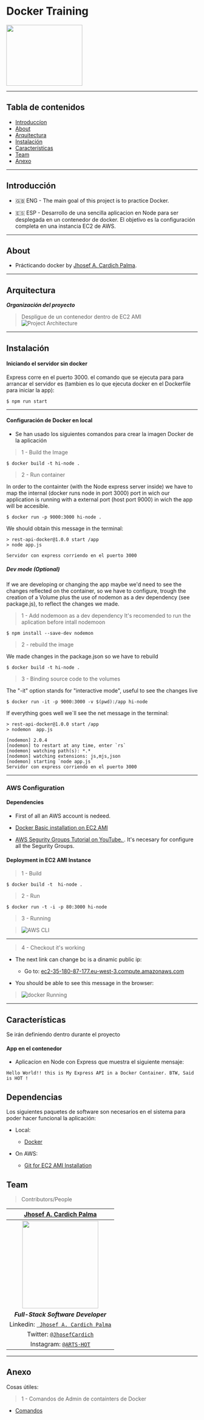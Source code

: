
# Docker Training
<img src="documentation/logo-docker.jpeg" width="200" height="160"/>

---

##  Tabla de contenidos


- [Introduccíon](#Introducción)
- [About](#About )
- [Arquitectura](#Arquitectura)
- [Instalación](#instalación)
- [Características](#Características)
- [Team](#team)
- [Anexo](#Anexo)




---

 
## Introducción

-  🇬🇧 ENG - The main goal of this project is to practice Docker. 
              
  - 🇪🇸 ESP - Desarrollo de una sencilla aplicacion en Node para ser desplegada en un contenedor de docker. El objetivo es la configuración completa en una instancia EC2 de AWS.
 
---
 ## About

  -  Prácticando docker by [Jhosef A. Cardich Palma](https://www.linkedin.com/in/jhosef-anderson-cardich-palma-74765788/). 
     
 
 ---
## Arquitectura



 ***Organización del proyecto***
> Despligue de un contenedor dentro de EC2 AMI 
![Project Architecture](documentation/archi.png)

---
## Instalación

 #### Iniciando el servidor sin docker 

Express corre en el puerto 3000.
el comando que se ejecuta para para arrancar el servidor es (tambien es lo que ejecuta docker en el Dockerfile para iniciar la app):
```
$ npm run start 
```
---

 #### Configuración de Docker en local
-  Se han usado los siguientes comandos para crear la imagen Docker de la aplicación

> 1 - Build the Image
````
$ docker build -t hi-node .
````

> 2 - Run container 

In order to the containter (with the Node express server inside) we have to map the internal (docker runs node in port 3000) port in wich our application is running  with a external port (host port 9000) in wich the app will be accesible.

````
$ docker run -p 9000:3000 hi-node .
````
We should obtain this message in the terminal: 
````
> rest-api-docker@1.0.0 start /app
> node app.js

Servidor con express corriendo en el puerto 3000
````

##### Dev mode (Optional)
If we are developing or changing the app maybe we'd need to see the changes reflected on the container, so we have to configure, trough  the 
creation of a Volume plus the use of nodemon as 
a dev dependency (see package.js), to reflect the changes we made.
> 1 - Add nodemoon as a dev dependency
It's recomended to run the aplication before intall nodemoon
```
$ npm install --save-dev nodemon
```
> 2 - rebuild the image

We made changes in the package.json so we have to rebuild 
```
$ docker build -t hi-node .
```
> 3 - Binding source code to the volumes

The "-it" option stands for "interactive mode", useful to see the changes live
```
$ docker run -it -p 9000:3000 -v $(pwd):/app hi-node
```
If everything goes well we`ll see the net message in the terminal:
```
> rest-api-docker@1.0.0 start /app
> nodemon  app.js

[nodemon] 2.0.4
[nodemon] to restart at any time, enter `rs`
[nodemon] watching path(s): *.*
[nodemon] watching extensions: js,mjs,json
[nodemon] starting `node app.js`
Servidor con express corriendo en el puerto 3000

```
---
### AWS Configuration

#### Dependencies

- First of all an AWS account is nedeed.
- [Docker Basic installation on EC2 AMI ](https://docs.aws.amazon.com/AmazonECS/latest/developerguide/docker-basics.html)

- [AWS Segurity Groups Tutorial on YouTube. ](https://www.youtube.com/watch?v=1fnPCWBikYQ). It's necesary for configure all the Segurity Groups.



#### Deployment in EC2 AMI Instance

> 1 -  Build

```
$ docker build -t  hi-node .
```

> 2 - Run

```
$ docker run -t -i -p 80:3000 hi-node
```

> 3 - Running 

 >![AWS CLI](documentation/aws_cli.png)
---

> 4 - Checkout it's working 

- The next link can change bc is a dinamic public ip:

  - Go to:  [ec2-35-180-87-177.eu-west-3.compute.amazonaws.com](ec2-35-180-87-177.eu-west-3.compute.amazonaws.com)

- You should be able to see this message in the browser: 
 >![docker Running](documentation/docker-running.png)

---
## Características

Se irán definiendo dentro durante el proyecto


#### App en el contenedor
- Aplicacíon en Node con Express que muestra el siguiente mensaje:

````
Hello World!! this is My Express API in a Docker Container. BTW, Said is HOT !

````



## Dependencias

Los siguientes paquetes de software son necesarios en el sistema para poder hacer funcional la aplicación:
- Local:
  - [Docker](https://www.docker.com/)

- On AWS:
  - [Git for EC2 AMI Installation](https://cloudaffaire.com/how-to-install-git-in-aws-ec2-instance/)





## Team
> Contributors/People

| <a href="https://www.linkedin.com/in/jhosef-anderson-cardich-palma-74765788/" target="_blank">**Jhosef A. Cardich Palma**</a> | 
| :---: |
|  <a href="https://www.linkedin.com/in/jhosef-anderson-cardich-palma-74765788/" target="_blank"><img src="documentation/profile_pic.png" width="200" height="230" /></a>   |
|***Full-Stack Software Developer***|
| Linkedin:   <a href="https://www.linkedin.com/in/jhosef-anderson-cardich-palma-74765788/" target="_blank">` Jhosef A. Cardich Palma`</a>| 
| Twitter: <a href="http://twitter.com/jhosefcardich" target="_blank">`@JhosefCardich`</a>| 
|Instagram: <a href="http://instagram.com/arts_hot" target="_blank">`@ARTS-HOT`</a>

---
## Anexo

Cosas útiles: 

> 1 - Comandos de Admin de containters de Docker 


 - [Comandos](https://blog.baudson.de/blog/stop-and-remove-all-docker-containers-and-images)


